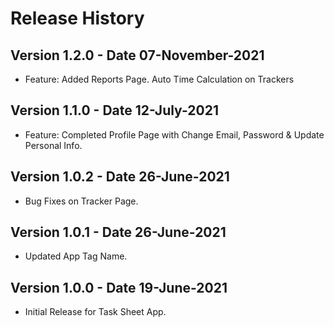 # Release History

## Version 1.2.0 - Date 07-November-2021

- Feature: Added Reports Page. Auto Time Calculation on Trackers

## Version 1.1.0 - Date 12-July-2021

- Feature: Completed Profile Page with Change Email, Password & Update Personal Info.

## Version 1.0.2 - Date 26-June-2021

- Bug Fixes on Tracker Page.

## Version 1.0.1 - Date 26-June-2021

- Updated App Tag Name.

## Version 1.0.0 - Date 19-June-2021

- Initial Release for Task Sheet App.
